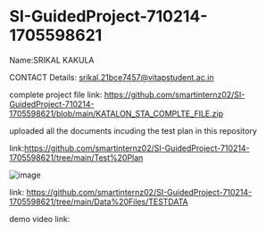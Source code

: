 # SI-GuidedProject-710214-1705598621

Name:SRIKAL KAKULA


CONTACT Details: srikal.21bce7457@vitapstudent.ac.in


complete project file link: https://github.com/smartinternz02/SI-GuidedProject-710214-1705598621/blob/main/KATALON_STA_COMPLTE_FILE.zip


uploaded all the documents incuding the test plan in this repository 


link:https://github.com/smartinternz02/SI-GuidedProject-710214-1705598621/tree/main/Test%20Plan


![image](https://github.com/smartinternz02/SI-GuidedProject-710214-1705598621/assets/94381043/8a7edf63-a320-4558-8b64-de0e93954c18)


link: https://github.com/smartinternz02/SI-GuidedProject-710214-1705598621/tree/main/Data%20Files/TESTDATA



demo video link:



